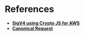 # References
* [**SigV4 using Crypto JS for AWS**](https://gist.github.com/davidkelley/c1274cffdc0d9d782d7e)
* [**Canonical Request**](https://docs.aws.amazon.com/AmazonS3/latest/API/sig-v4-header-based-auth.html#canonical-request)
